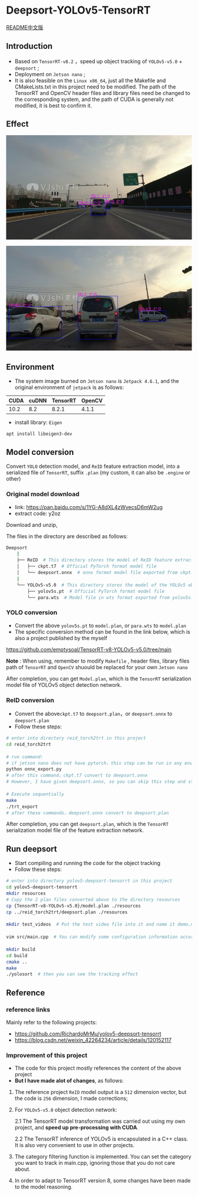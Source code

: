 # Deepsort-YOLOv5-TensorRT
[README中文版](https://github.com/emptysoal/Deepsort-YOLOv5-TensorRT/blob/main/README-chinese.md)

## Introduction

- Based on `TensorRT-v8.2` ，speed up object tracking of  `YOLOv5-v5.0` + `deepsort` ;
- Deployment on `Jetson nano` ;
- It is also feasible on the `Linux x86_64`,  just all the Makefile and CMakeLists.txt in this project need to be modified. The path of the TensorRT and OpenCV header files and library files need be changed to the corresponding system, and the path of CUDA is generally not modified, it is best to confirm it. 

## Effect

![result_01](samples/result_01.jpg)

![result_02](samples/result_02.jpg)

## Environment

-  The system image burned on `Jetson nano` is `Jetpack 4.6.1`, and the original environment of `jetpack` is as follows: 

| CUDA | cuDNN | TensorRT | OpenCV |
| ---- | ----- | -------- | ------ |
| 10.2 | 8.2   | 8.2.1    | 4.1.1  |

- install library: `Eigen`

```bash
apt install libeigen3-dev
```

## Model conversion

Convert `YOLO` detection model, and `ReID` feature extraction model, into a serialized file of `TensorRT`, suffix `.plan` (my custom, it can also be `.engine` or other) 

### Original model download

- link: https://pan.baidu.com/s/1YG-A8dXL4zWvecsD6mW2ug 
- extract code: y2oz

Download and unzip,

The files in the directory are described as follows:

```bash
Deepsort
    |
    ├── ReID  # This directory stores the model of ReID feature extraction network
    │   ├── ckpt.t7  # Official PyTorch format model file
    │   └── deepsort.onnx  # onnx format model file exported from ckpt.t7
    |
    └── YOLOv5-v5.0  # This directory stores the model of the YOLOv5 object detection network
        ├── yolov5s.pt  # Official PyTorch format model file
        └── para.wts  # Model file in wts format exported from yolov5s.pt
```

### YOLO conversion

- Convert the above `yolov5s.pt` to `model.plan`, or `para.wts` to `model.plan` 
- The specific conversion method can be found in the link below, which is also a project published by the myself 

https://github.com/emptysoal/TensorRT-v8-YOLOv5-v5.0/tree/main

**Note** : When using, remember to modify `Makefile` , header files, library files path of `TensorRT` and `OpenCV` shuould be replaced for your own `Jetson nano` 

After completion, you can get `Model.plan`, which is the `TensorRT` serialization model file of  YOLOv5 object detection network. 

### ReID conversion

- Convert the above`ckpt.t7` to `deepsort.plan`，or `deepsort.onnx` to `deepsort.plan`
- Follow these steps:

```bash
# enter into directory reid_torch2trt in this project
cd reid_torch2trt

# run command:
# if jetson nano does not have pytorch，this step can be run in any environment with pytorch
python onnx_export.py
# after this command，ckpt.t7 convert to deepsort.onnx
# However, I have given deepsort.onnx, so you can skip this step and start with the following 

# Execute sequentially
make
./trt_export
# after these commands，deepsort.onnx convert to deepsort.plan
```

After completion, you can get `deepsort.plan`, which is the `TensorRT` serialization model file of the feature extraction network. 

## Run deepsort

- Start compiling and running the code for the object tracking
- Follow these steps:

```bash
# enter into directory yolov5-deepsort-tensorrt in this project
cd yolov5-deepsort-tensorrt
mkdir resources
# Copy the 2 plan files converted above to the directory resources 
cp {TensorRT-v8-YOLOv5-v5.0}/model.plan ./resources
cp ../reid_torch2trt/deepsort.plan ./resources

mkdir test_videos  # Put the test video file into it and name it demo.mp4

vim src/main.cpp  # You can modify some configuration information according to your requirements

mkdir build
cd build
cmake ..
make
./yolosort  # then you can see the tracking effect
```

## Reference

### reference links

Mainly refer to the following projects:

- https://github.com/RichardoMrMu/yolov5-deepsort-tensorrt
- https://blog.csdn.net/weixin_42264234/article/details/120152117

### Improvement of this project

- The code for this project mostly references the content of the above project
- **But I have made alot of changes**, as follows:

1. The reference project `ReID` model output is a `512` dimension vector, but the code is `256` dimension, I made corrections; 

2. For `YOLOv5-v5.0` object detection network:

   2.1 The TensorRT model transformation was carried out using my own project, and **speed up pre-processing with CUDA**. 

   2.2 The TensorRT inference of YOLOv5 is encapsulated in a C++ class. It is also very convenient to use in other projects. 

3. The category filtering function is implemented. You can set the category you want to track in main.cpp, ignoring those that you do not care about. 

4. In order to adapt to TensorRT version 8, some changes have been made to the model reasoning. 

